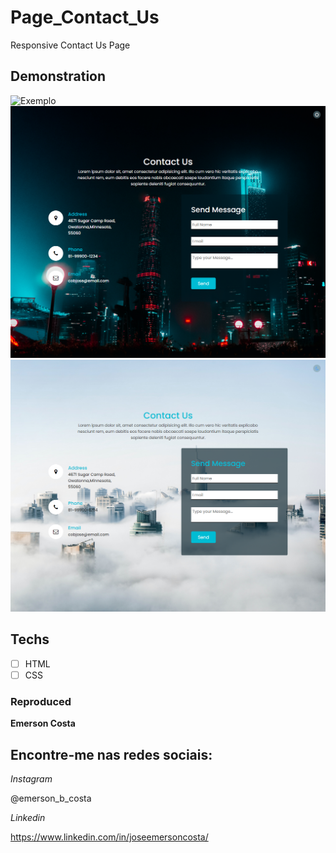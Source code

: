 # Page_Contact_Us
 Responsive Contact Us Page

 ## Demonstration

 <img src="./img/result.gif" alt="Exemplo">
 <img src="./img/result1.png" alt="Exemplo">
 <img src="./img/result2.png" alt="Exemplo">

 ## Techs

 * [ ] HTML
 * [ ] CSS
 
 ### Reproduced

 **Emerson Costa**

 ## Encontre-me nas redes sociais: 

 *Instagram*

 @emerson_b_costa

 *Linkedin*

 https://www.linkedin.com/in/joseemersoncosta/